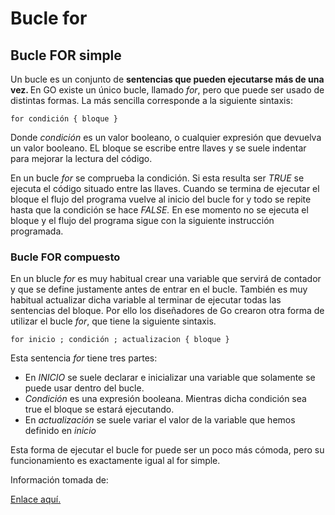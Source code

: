 <h1>Bucle for</h1>

<h2>Bucle FOR simple</h2>

<p>Un bucle es un conjunto de <strong>sentencias que pueden ejecutarse más de una vez. </strong> En GO existe un único bucle, llamado <em>for</em>, pero que puede ser usado de distintas formas. La más sencilla corresponde a la siguiente sintaxis: </p>

<code>for condición {
    bloque
}</code>

<p>Donde <em>condición</em> es un valor booleano, o cualquier expresión que devuelva un valor booleano. EL bloque se escribe entre llaves y se suele indentar para mejorar la lectura del código.</p>

<p>En un bucle <em>for</em> se comprueba la condición. Si esta resulta ser <em>TRUE</em> se ejecuta el código situado entre las llaves. Cuando se termina de ejecutar el bloque el flujo del programa vuelve al inicio del bucle for y todo se repite hasta que la condición se hace <em>FALSE.</em> En ese momento no se ejecuta el bloque y el flujo del programa sigue con la siguiente instrucción programada.</p>

<h3>Bucle FOR compuesto</h3>
<p>En un blucle <em>for</em> es muy habitual crear una variable que servirá de contador y que se define justamente antes de entrar en el bucle. También es muy habitual actualizar dicha variable al terminar de ejecutar todas las sentencias del bloque. Por ello los diseñadores de Go crearon otra forma de utilizar el bucle <em>for</em>, que tiene la siguiente sintaxis.</p>

<code>for inicio ; condición ; actualizacion {
    bloque
}</code>

<p>Esta sentencia <em>for</em> tiene tres partes:</p>
<ul>
    <li>En <em>INICIO</em> se suele declarar e inicializar una variable que solamente se puede usar dentro del bucle.</li>
    <li><em>Condición</em> es una expresión booleana. Mientras dicha condición sea true el bloque se estará ejecutando.</li>
    <li>En <em>actualización</em> se suele variar el valor de la variable que hemos definido en <em>inicio</em></li>
</ul>

<p>Esta forma de ejecutar el bucle for puede ser un poco más cómoda, pero su funcionamiento es exactamente igual al for simple.</p>

<p> Información tomada de: </p>
<a href="https://awebytes.files.wordpress.com/2020/10/librov1.pdf">Enlace aquí.</a>